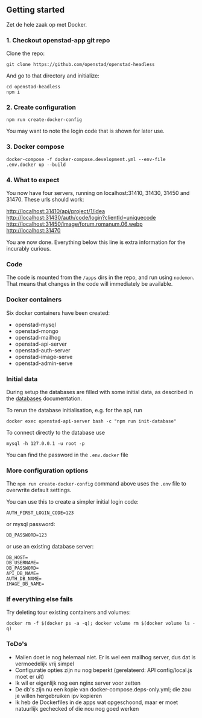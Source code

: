 ## Getting started

Zet de hele zaak op met Docker.

### 1. Checkout openstad-app git repo

Clone the repo:
```
git clone https://github.com/openstad/openstad-headless
```

And go to that directory and initialize:
```
cd openstad-headless
npm i
```

### 2. Create configuration

```
npm run create-docker-config
```
You may want to note the login code that is shown for later use.


### 3. Docker compose

```
docker-compose -f docker-compose.development.yml --env-file .env.docker up --build
```

### 4. What to expect

You now have four servers, running on localhost:31410, 31430, 31450 and 31470. These urls should work:

[http://localhost:31410/api/project/1/idea](http://localhost:31410/api/project/1/idea)  
[http://localhost:31430/auth/code/login?clientId=uniquecode](http://localhost:31430/auth/code/login?clientId=uniquecode)  
[http://localhost:31450/image/forum.romanum.06.webp](http://localhost:31450/image/forum.romanum.06.webp)  
[http://localhost:31470](http://localhost:31470)  

You are now done. Everything below this line is extra information for the incurably curious.

### Code

The code is mounted from the `/apps` dirs in the repo, and run using `nodemon`. That means that changes in the code will immediately be available.

### Docker containers

Six docker containers have been created:
- openstad-mysql
- openstad-mongo
- openstad-mailhog
- openstad-api-server
- openstad-auth-server
- openstad-image-serve
- openstad-admin-serve


### Initial data

During setup the databases are filled with some initial data, as described in the [databases](./databases.md) documentation.

To rerun the database initialisation, e.g. for the api, run
```
docker exec openstad-api-server bash -c "npm run init-database"
```

To connect directly to the database use 
```
mysql -h 127.0.0.1 -u root -p
```
You can find the password in the `.env.docker` file

### More configuration options 

The `npm run create-docker-config` command above uses the `.env` file to overwrite default settings.

You can use this to create a simpler initial login code:
```
AUTH_FIRST_LOGIN_CODE=123
```
or mysql password:
```
DB_PASSWORD=123
```
or use an existing database server:
```
DB_HOST=
DB_USERNAME=
DB_PASSWORD=
API_DB_NAME=
AUTH_DB_NAME=
IMAGE_DB_NAME=
```

### If everything else fails
Try deleting tour existing containers and volumes:
```
docker rm -f $(docker ps -a -q); docker volume rm $(docker volume ls -q)
```

### ToDo's

- Mailen doet ie nog helemaal niet. Er is wel een mailhog server, dus dat is vermoedelijk vrij simpel
- Configuratie opties zijn nu nog beperkt (gerelateerd: API config/local.js moet er uit)
- Ik wil er eigenlijk nog een nginx server voor zetten
- De db's zijn nu een kopie van docker-compose.deps-only.yml; die zou je willen hergebruiken ipv kopieren
- Ik heb de Dockerfiles in de apps wat opgeschoond, maar er moet natuurlijk gechecked of die nou nog goed werken
